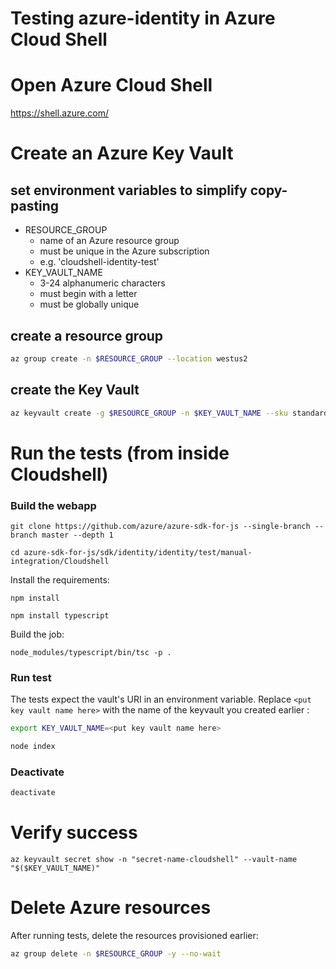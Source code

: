 # Testing azure-identity in Azure Cloud Shell

# Open Azure Cloud Shell
https://shell.azure.com/

# Create an Azure Key Vault

## set environment variables to simplify copy-pasting
- RESOURCE_GROUP
  - name of an Azure resource group
  - must be unique in the Azure subscription
  - e.g. 'cloudshell-identity-test'
- KEY_VAULT_NAME
  - 3-24 alphanumeric characters
  - must begin with a letter
  - must be globally unique

## create a resource group
```sh
az group create -n $RESOURCE_GROUP --location westus2
```

## create the Key Vault
```sh
az keyvault create -g $RESOURCE_GROUP -n $KEY_VAULT_NAME --sku standard
```

# Run the tests (from inside Cloudshell)

### Build the webapp
```
git clone https://github.com/azure/azure-sdk-for-js --single-branch --branch master --depth 1
```

```
cd azure-sdk-for-js/sdk/identity/identity/test/manual-integration/Cloudshell
```

Install the requirements:
```
npm install
```

```
npm install typescript
```

Build the job:
```
node_modules/typescript/bin/tsc -p .
```

### Run test
The tests expect the vault's URI in an environment variable. Replace `<put key vault name here>` with the name of the keyvault you created earlier :
```sh
export KEY_VAULT_NAME=<put key vault name here>
```

```sh
node index
```

### Deactivate
```sh
deactivate
```

# Verify success

```
az keyvault secret show -n "secret-name-cloudshell" --vault-name "$($KEY_VAULT_NAME)"
```

# Delete Azure resources
After running tests, delete the resources provisioned earlier:
```sh
az group delete -n $RESOURCE_GROUP -y --no-wait
```
